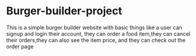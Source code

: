# Burger-builder-project
This is a simple burger builder website with basic things like a user can signup and login their account, they
can order a food item,they can cancel their orders,they can also see the item price, and they can check out
the order page
